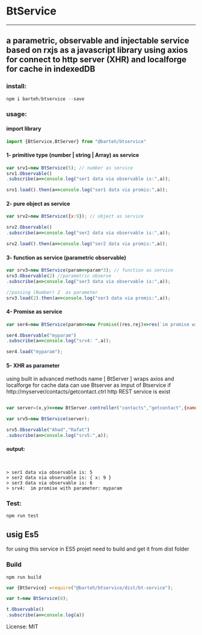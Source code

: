 # BtService
---
## a parametric, observable and  injectable service based on rxjs as a javascript library using axios for connect to http server (XHR) and localforge for cache in indexedDB

### install:

```js
npm i barteh/btservice --save
```

### usage:
####  import library
```js
import {BtService,BtServer} from "@barteh/btservice"
```

#### 1-  primitive type (number  | string | Array) as service
```js
var srv1=new BtService(5); // number as service
srv1.Observable()
.subscribe(a=>console.log("ser1 data via observable is:",a));

srv1.load().then(a=>console.log("ser1 data via promis:",a));
```


#### 2- pure object  as service
```js
var srv2=new BtService({x:9}); // object as service

srv2.Observable()
.subscribe(a=>console.log("ser2 data via observable is:",a));

srv2.load().then(a=>console.log("ser2 data via promis:",a));
```

#### 3- function as service (parametric observable)
```js
var srv3=new BtService(param=>param*3); // function as service
srv3.Observable(2) //parametric observe
.subscribe(a=>console.log("ser3 data via observable is:",a));

//passing (Number) 2  as parameter
srv3.load(2).then(a=>console.log("ser3 data via promis:",a));
```

#### 4- Promise as service 
```js
var ser4=new BtService(param=>new Promise((res,rej)=>res(`im promise with parameter: ${param}`)));

ser4.Observable("myparam")
.subscribe(a=>console.log("srv4: ",a));

ser4.load("myparam");
```
#### 5- XHR as parameter
 using built in advanced methods name [ BtServer ] wraps axios and localforge for cache data
 can use Btserver as imput of Btservice
if  http://myserver/contacts/getcontact.ctrl http REST service is exist

```js

var server=(x,y)=>new BtServer.controller("contacts","getcontact",{name:x,lname:y});

var srv5=new BtService(server);

srv5.Observable("Ahad","Rafat")
.subscribe(a=>console.log("srv5:",a));
```
#### output:
```


> ser1 data via observable is: 5
> ser2 data via observable is: { x: 9 }
> ser3 data via observable is: 6
> srv4:  im promise with parameter: myparam

```

### Test:
 `npm run test`

## usig Es5
for using this service in ES5 projet need to build and get it from dist folder
 ### Build
 `npm run build`

 ```js
 var {BtService} =require("@barteh/btservice/dist/bt-service");

var t=new BtService(8);

t.Observable()
.subscribe(a=>console.log(a))
 ```


License: MIT
